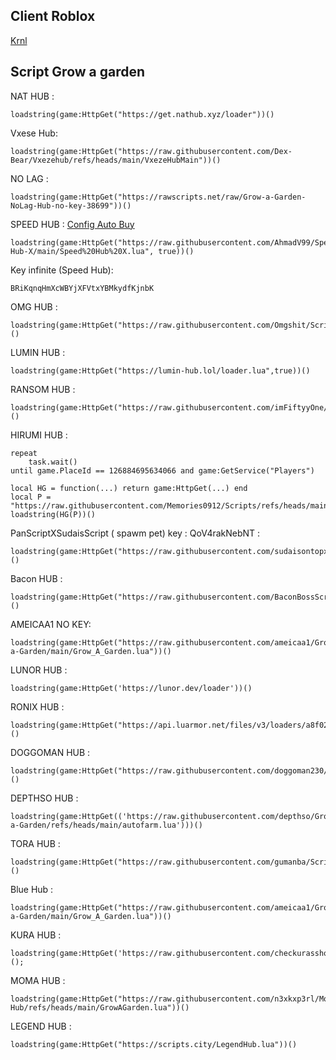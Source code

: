 Client Roblox
-

[Krnl](https://krnl.webfiles.pro/android.html)

Script Grow a garden
-

NAT HUB :
```
loadstring(game:HttpGet("https://get.nathub.xyz/loader"))()
```

Vxese Hub:
```
loadstring(game:HttpGet("https://raw.githubusercontent.com/Dex-Bear/Vxezehub/refs/heads/main/VxezeHubMain"))()
```

NO LAG : 
```
loadstring(game:HttpGet("https://rawscripts.net/raw/Grow-a-Garden-NoLag-Hub-no-key-38699"))()
```

SPEED HUB : [Config Auto Buy](https://www.mediafire.com/file/tstbk4b37lfoc2u/SpeedHubX.zip/file)
```
loadstring(game:HttpGet("https://raw.githubusercontent.com/AhmadV99/Speed-Hub-X/main/Speed%20Hub%20X.lua", true))()

```
Key infinite (Speed Hub):
```
BRiKqnqHmXcWBYjXFVtxYBMkydfKjnbK
```

OMG HUB : 
```
loadstring(game:HttpGet("https://raw.githubusercontent.com/Omgshit/Scripts/main/MainLoader.lua"))()
```

LUMIN HUB :
```
loadstring(game:HttpGet("https://lumin-hub.lol/loader.lua",true))()
```

RANSOM HUB : 
```
loadstring(game:HttpGet("https://raw.githubusercontent.com/imFiftyyOne/RansomHub/refs/heads/main/Gag"))()
```

HIRUMI HUB : 
```
repeat 
    task.wait()
until game.PlaceId == 126884695634066 and game:GetService("Players")

local HG = function(...) return game:HttpGet(...) end
local P = "https://raw.githubusercontent.com/Memories0912/Scripts/refs/heads/main/GAG.luau"
loadstring(HG(P))()
```

PanScriptXSudaisScript ( spawm pet) key : QoV4rakNebNT :
```
loadstring(game:HttpGet("https://raw.githubusercontent.com/sudaisontopxd/PanScriptXSudaisScript/refs/heads/main/PhantFluxReal.lua"))()
```

Bacon HUB : 
```
loadstring(game:HttpGet("https://raw.githubusercontent.com/BaconBossScript/BeeconHub/main/BeeconHub"))()
```

AMEICAA1 NO KEY:
```
loadstring(game:HttpGet("https://raw.githubusercontent.com/ameicaa1/Grow-a-Garden/main/Grow_A_Garden.lua"))()
```

LUNOR HUB :
```
loadstring(game:HttpGet('https://lunor.dev/loader'))()
```

RONIX HUB : 
```
loadstring(game:HttpGet("https://api.luarmor.net/files/v3/loaders/a8f02a61fc38bf9256dd0f17be6b16d7.lua"))()
```

DOGGOMAN HUB :
```
loadstring(game:HttpGet("https://raw.githubusercontent.com/doggoman230/growagarden/refs/heads/main/script"))()
```

DEPTHSO HUB :
```
loadstring(game:HttpGet(('https://raw.githubusercontent.com/depthso/Grow-a-Garden/refs/heads/main/autofarm.lua')))()
```


TORA HUB : 
```
loadstring(game:HttpGet("https://raw.githubusercontent.com/gumanba/Scripts/main/GrowaGarden"))()
```

Blue Hub :
```
loadstring(game:HttpGet("https://raw.githubusercontent.com/ameicaa1/Grow-a-Garden/main/Grow_A_Garden.lua"))()
```

KURA HUB :
```
loadstring(game:HttpGet('https://raw.githubusercontent.com/checkurasshole/Script/refs/heads/main/IQ'))();
```

MOMA HUB :
```
loadstring(game:HttpGet("https://raw.githubusercontent.com/n3xkxp3rl/Moma-Hub/refs/heads/main/GrowAGarden.lua"))()
```

LEGEND HUB : 
```
loadstring(game:HttpGet("https://scripts.city/LegendHub.lua"))()
```
